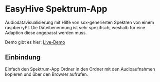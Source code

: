 # EasyHive Spektrum-App

Audiodatavisualisierung mit Hilfe von sox-generierten Spektren von einem raspberryPI.
Die Dateibenennung ist sehr spezifisch, weshalb für eine Adaption diese angepasst werden muss.

Demo gibt es hier:
[Live-Demo](https://easyhive.fablab-cottbus.de/4E/Spektrum-App/index.html)


## Einbindung

Einfach den Spektrum-App Ordner in den Ordner mit den Audioaufnahmen kopieren und über den Browser aufrufen.

